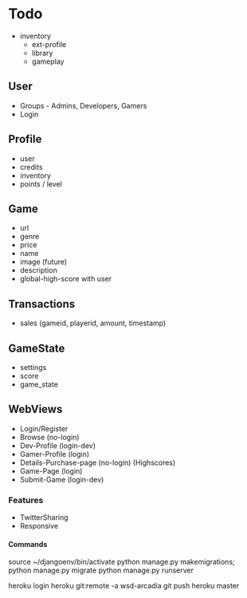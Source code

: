 # Todo
* inventory
    * ext-profile
    * library
    * gameplay
    

## User
* Groups - Admins, Developers, Gamers
* Login

## Profile
* user
* credits
* inventory
* points / level

## Game
* url
* genre
* price
* name
* image (future)
* description
* global-high-score with user

## Transactions
* sales (gameid, playerid, amount, timestamp)

## GameState
* settings
* score
* game_state

## WebViews
* Login/Register
* Browse (no-login)
* Dev-Profile (login-dev)
* Gamer-Profile (login) 
* Details-Purchase-page (no-login) (Highscores)
* Game-Page (login)
* Submit-Game (login-dev)

### Features
* TwitterSharing
* Responsive

#### Commands
source ~/djangoenv/bin/activate
python manage.py makemigrations;
python manage.py migrate
python manage.py runserver

heroku login
heroku git:remote -a wsd-arcadia
git push heroku master

